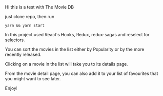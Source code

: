 Hi this is a test with The Movie DB

just clone repo, then run

`yarn && yarn start`

In this project used React's Hooks, Redux, redux-sagas and reselect for selectors.

You can sort the movies in the list either by Popularity or by the more recently released.

Clicking on a movie in the list will take you to its details page.

From the movie detail page, you can also add it to your list of favourites that you might want to see later.

Enjoy!
